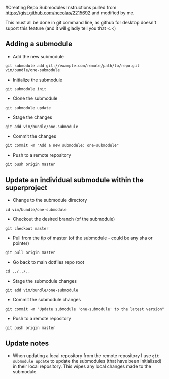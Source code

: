 #Creating Repo Submodules
Instructions pulled from https://gist.github.com/necolas/2215692 and modified by me.

This must all be done in git command line, as github for desktop doesn't suport this feature (and it will gladly tell you that <.<)

## Adding a submodule
* Add the new submodule
```
git submodule add git://example.com/remote/path/to/repo.git vim/bundle/one-submodule
```
* Initialize the submodule
```
git submodule init
```
* Clone the submodule
```
git submodule update
```
* Stage the changes
```
git add vim/bundle/one-submodule
```
* Commit the changes
```
git commit -m "Add a new submodule: one-submodule"
```
* Push to a remote repository
```
git push origin master
```

## Update an individual submodule within the superproject
* Change to the submodule directory
```
cd vim/bundle/one-submodule
```
* Checkout the desired branch (of the submodule)
```
git checkout master
```
* Pull from the tip of master (of the submodule - could be any sha or pointer)
```
git pull origin master
```
* Go back to main dotfiles repo root
```
cd ../../..
```
* Stage the submodule changes
```
git add vim/bundle/one-submodule
```
* Commit the submodule changes
```
git commit -m "Update submodule 'one-submodule' to the latest version"
```
* Push to a remote repository
```
git push origin master
```
## Update notes

* When updating a local repository from the remote repository I use `git submodule update` to update the submodules (that have been initialized) in their local repository. This wipes any local changes made to the submodule.
